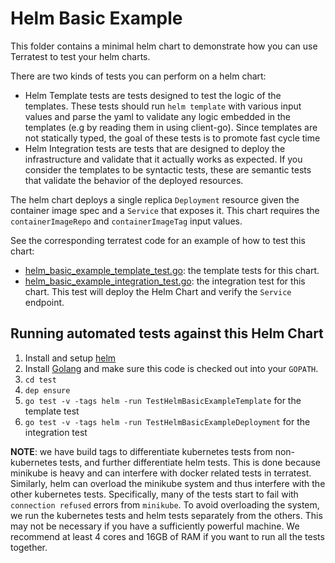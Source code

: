 # Helm Basic Example

This folder contains a minimal helm chart to demonstrate how you can use Terratest to test your helm charts.

There are two kinds of tests you can perform on a helm chart:

- Helm Template tests are tests designed to test the logic of the templates. These tests should run `helm template` with
  various input values and parse the yaml to validate any logic embedded in the templates (e.g by reading them in using
  client-go). Since templates are not statically typed, the goal of these tests is to promote fast cycle time
- Helm Integration tests are tests that are designed to deploy the infrastructure and validate that it actually
  works as expected. If you consider the templates to be syntactic tests, these are semantic tests that validate the
  behavior of the deployed resources.

The helm chart deploys a single replica `Deployment` resource given the container image spec and a `Service` that
exposes it. This chart requires the `containerImageRepo` and `containerImageTag` input values.

See the corresponding terratest code for an example of how to test this chart:

- [helm_basic_example_template_test.go](https://github.com/terraform-modules-krish/terratest/blob/v0.28.1/test/helm_basic_example_template_test.go): the template tests for this chart.
- [helm_basic_example_integration_test.go](https://github.com/terraform-modules-krish/terratest/blob/v0.28.1/test/helm_basic_example_integration_test.go): the integration test for this
  chart. This test will deploy the Helm Chart and verify the `Service` endpoint.

## Running automated tests against this Helm Chart

1. Install and setup [helm](https://docs.helm.sh/using_helm/#installing-helm)
1. Install [Golang](https://golang.org/) and make sure this code is checked out into your `GOPATH`.
1. `cd test`
1. `dep ensure`
1. `go test -v -tags helm -run TestHelmBasicExampleTemplate` for the template test
1. `go test -v -tags helm -run TestHelmBasicExampleDeployment` for the integration test

**NOTE**: we have build tags to differentiate kubernetes tests from non-kubernetes tests, and further differentiate helm
tests. This is done because minikube is heavy and can interfere with docker related tests in terratest. Similarly, helm
can overload the minikube system and thus interfere with the other kubernetes tests. Specifically, many of the tests
start to fail with `connection refused` errors from `minikube`. To avoid overloading the system, we run the kubernetes
tests and helm tests separately from the others. This may not be necessary if you have a sufficiently powerful machine.
We recommend at least 4 cores and 16GB of RAM if you want to run all the tests together.
